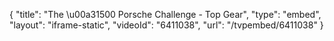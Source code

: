 {
    "title": "The \u00a31500 Porsche Challenge - Top Gear",
    "type": "embed",
    "layout": "iframe-static",
    "videoId": "6411038",
    "url": "\/tvpembed\/6411038"
}